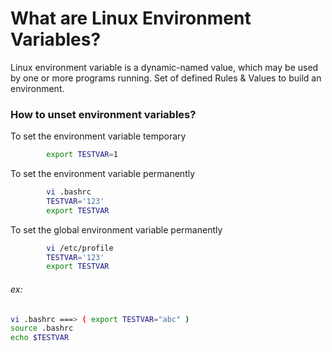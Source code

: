 # What are Linux Environment Variables?

Linux environment variable is a dynamic-named value, which may be used by one or more programs running.
Set of defined Rules & Values to build an environment.

### How to unset environment variables?

To set the environment variable temporary
```bash
        export TESTVAR=1
```
To set the environment variable permanently 
```bash
        vi .bashrc
        TESTVAR='123'
        export TESTVAR  
```
To set the global environment variable  permanently 
```bash
        vi /etc/profile 
        TESTVAR='123'
        export TESTVAR
```
###### ex:
```bash
vi .bashrc ===> ( export TESTVAR="abc" )
source .bashrc
echo $TESTVAR
```
